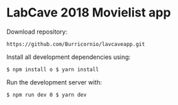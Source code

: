 # LabCave 2018 Movielist app

Download repository:

```https://github.com/Burricornio/lavcaveapp.git```

Install all development dependencies using:

```$ npm install o $ yarn install```

Run the development server with:

```$ npm run dev 0 $ yarn dev```